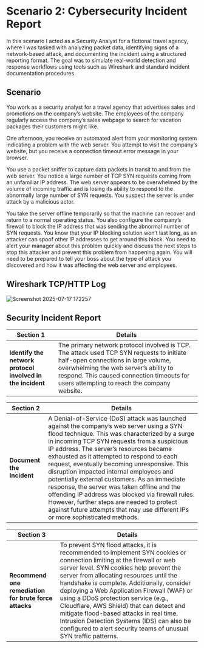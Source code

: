 # Scenario 2: Cybersecurity Incident Report

In this scenario I acted as a Security Analyst for a fictional travel agency, where I was tasked with analyzing packet data, identifying signs of a network-based attack, and documenting the incident using a structured reporting format. The goal was to simulate real-world detection and response workflows using tools such as Wireshark and standard incident documentation procedures. 

## Scenario
You work as a security analyst for a travel agency that advertises sales and promotions on the company’s website. The employees of the company regularly access the company’s sales webpage to search for vacation packages their customers might like. 

One afternoon, you receive an automated alert from your monitoring system indicating a problem with the web server. You attempt to visit the company’s website, but you receive a connection timeout error message in your browser.

You use a packet sniffer to capture data packets in transit to and from the web server. You notice a large number of TCP SYN requests coming from an unfamiliar IP address. The web server appears to be overwhelmed by the volume of incoming traffic and is losing its ability to respond to the abnormally large number of SYN requests. You suspect the server is under attack by a malicious actor. 

You take the server offline temporarily so that the machine can recover and return to a normal operating status. You also configure the company’s firewall to block the IP address that was sending the abnormal number of SYN requests. You know that your IP blocking solution won’t last long, as an attacker can spoof other IP addresses to get around this block. You need to alert your manager about this problem quickly and discuss the next steps to stop this attacker and prevent this problem from happening again. You will need to be prepared to tell your boss about the type of attack you discovered and how it was affecting the web server and employees.

## Wireshark TCP/HTTP Log
![Screenshot 2025-07-17 172257](https://github.com/user-attachments/assets/5cd28656-89a6-45d4-a60c-b5f6ddbf9b70)

## Security Incident Report
| Section 1 | Details |
|---------|---------|
| **Identify the network protocol involved in the incident** | The primary network protocol involved is TCP. The attack used TCP SYN requests to initiate half-open connections in large volume, overwhelming the web server’s ability to respond. This caused connection timeouts for users attempting to reach the company website.|

| Section 2 | Details |
|---------|---------|
| **Document the Incident** | A Denial-of-Service (DoS) attack was launched against the company’s web server using a SYN flood technique. This was characterized by a surge in incoming TCP SYN requests from a suspicious IP address. The server’s resources became exhausted as it attempted to respond to each request, eventually becoming unresponsive. This disruption impacted internal employees and potentially external customers. As an immediate response, the server was taken offline and the offending IP address was blocked via firewall rules. However, further steps are needed to protect against future attempts that may use different IPs or more sophisticated methods. |
 

| Section 3 | Details |
|---------|---------|
| **Recommend one remediation for brute force attacks** | 	To prevent SYN flood attacks, it is recommended to implement SYN cookies or connection limiting at the firewall or web server level. SYN cookies help prevent the server from allocating resources until the handshake is complete. Additionally, consider deploying a Web Application Firewall (WAF) or using a DDoS protection service (e.g., Cloudflare, AWS Shield) that can detect and mitigate flood-based attacks in real time. Intrusion Detection Systems (IDS) can also be configured to alert security teams of unusual SYN traffic patterns.|
